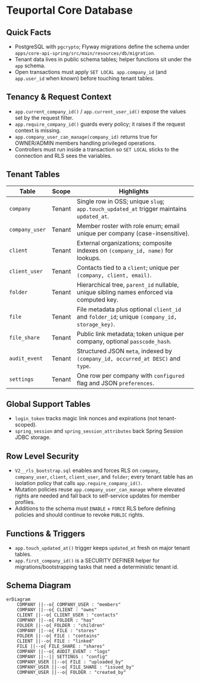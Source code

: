 # Teuportal Core Database

## Quick Facts
- PostgreSQL with `pgcrypto`; Flyway migrations define the schema under `apps/core-api-spring/src/main/resources/db/migration`.
- Tenant data lives in public schema tables; helper functions sit under the `app` schema.
- Open transactions must apply `SET LOCAL app.company_id` (and `app.user_id` when known) before touching tenant tables.

## Tenancy & Request Context
- `app.current_company_id()` / `app.current_user_id()` expose the values set by the request filter.
- `app.require_company_id()` guards every policy; it raises if the request context is missing.
- `app.company_user_can_manage(company_id)` returns true for OWNER/ADMIN members handling privileged operations.
- Controllers must run inside a transaction so `SET LOCAL` sticks to the connection and RLS sees the variables.

## Tenant Tables
| Table | Scope | Highlights |
| --- | --- | --- |
| `company` | Tenant | Single row in OSS; unique `slug`; `app.touch_updated_at` trigger maintains `updated_at`. |
| `company_user` | Tenant | Member roster with role enum; email unique per company (case-insensitive). |
| `client` | Tenant | External organizations; composite indexes on `(company_id, name)` for lookups. |
| `client_user` | Tenant | Contacts tied to a `client`; unique per `(company, client, email)`. |
| `folder` | Tenant | Hierarchical tree, `parent_id` nullable, unique sibling names enforced via computed key. |
| `file` | Tenant | File metadata plus optional `client_id` and `folder_id`; unique `(company_id, storage_key)`. |
| `file_share` | Tenant | Public link metadata; token unique per company, optional `passcode_hash`. |
| `audit_event` | Tenant | Structured JSON `meta`, indexed by `(company_id, occurred_at DESC)` and `type`. |
| `settings` | Tenant | One row per company with `configured` flag and JSON `preferences`. |

## Global Support Tables
- `login_token` tracks magic link nonces and expirations (not tenant-scoped).
- `spring_session` and `spring_session_attributes` back Spring Session JDBC storage.

## Row Level Security
- `V2__rls_bootstrap.sql` enables and forces RLS on `company`, `company_user`, `client`, `client_user`, and `folder`; every tenant table has an isolation policy that calls `app.require_company_id()`.
- Mutation policies reuse `app.company_user_can_manage` where elevated rights are needed and fall back to self-service updates for member profiles.
- Additions to the schema must `ENABLE` + `FORCE` RLS before defining policies and should continue to revoke `PUBLIC` rights.

## Functions & Triggers
- `app.touch_updated_at()` trigger keeps `updated_at` fresh on major tenant tables.
- `app.first_company_id()` is a SECURITY DEFINER helper for migrations/bootstrapping tasks that need a deterministic tenant id.

## Schema Diagram
```mermaid
erDiagram
    COMPANY ||--o{ COMPANY_USER : "members"
    COMPANY ||--o{ CLIENT : "owns"
    CLIENT ||--o{ CLIENT_USER : "contacts"
    COMPANY ||--o{ FOLDER : "has"
    FOLDER ||--o{ FOLDER : "children"
    COMPANY ||--o{ FILE : "stores"
    FOLDER ||--o{ FILE : "contains"
    CLIENT ||--o{ FILE : "linked"
    FILE ||--o{ FILE_SHARE : "shares"
    COMPANY ||--o{ AUDIT_EVENT : "logs"
    COMPANY ||--|| SETTINGS : "config"
    COMPANY_USER ||--o{ FILE : "uploaded_by"
    COMPANY_USER ||--o{ FILE_SHARE : "issued_by"
    COMPANY_USER ||--o{ FOLDER : "created_by"
```
